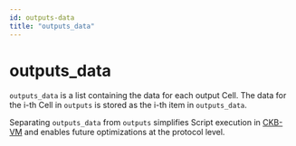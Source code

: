 ```yaml
---
id: outputs-data
title: "outputs_data"
---
```


# outputs_data

`outputs_data` is a list containing the data for each output Cell. The data for the i-th Cell in `outputs` is stored as the i-th item in `outputs_data`.

Separating `outputs_data` from `outputs` simplifies Script execution in [CKB-VM](/docs/tech-explanation/ckb-vm) and enables future optimizations at the protocol level.
